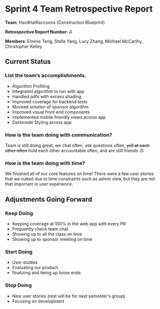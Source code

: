 # Sprint 4 Team Retrospective Report

**Team**: HardHatRaccoons (Construction Blueprint)

**Retrospective Report Number**: 4

**Members**: Emmie Teng, Stella Yang, Lucy Zhang, Michael McCarthy, Christopher Kelley


## Current Status

### List the team’s accomplishments.
- Algorithm Profiling
- Integrated algorithm to run with app
- Handled pdfs with excess shading
- Improved coverage for backend tests
- Mocked solution of sponsor algorithm 
- Improved visual front end components
- Implemented mobile friendly views across app
- Darkmode Styling across app


### How is the team doing with communication?
Team is still doing great, we chat often, ask questions often, ~~yell at each other often~~ hold each other accountable often, and are still friends :D 

###  How is the team doing with time? 
We finished all of our core features on time! There were a few user stories that we nuked due to time constraints such as admin view, but they are not that important in user experience.

## Adjustments Going Forward

### Keep Doing
- Keeping coverage at 100% in the web app with every PR
- Frequently check team chat
- Showing up to all the class on time
- Showing up to sponsor meeting on time

### Start Doing
- User studies
- Evaluating our product
- finalizing and tieing up loose ends

### Stop Doing
- New user stories (rest will be for next semester's group)
- Focusing on development

